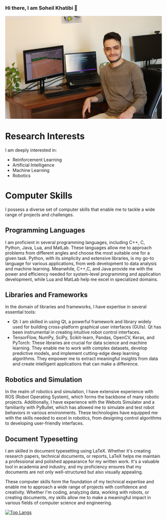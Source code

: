 ### Hi there, I am Soheil Khatibi 👋

<!--
<a href="URL_REDIRECT" target="blank"><img align="center" src="URL_TO_YOUR_IMAGE" height="100" /></a>
-->
<a href="https://soheilkhatibi.github.io/" target="blank"><img align="center" src="https://github.com/SoheilKhatibi/SoheilKhatibi/blob/main/images/Soheil_Khatibi.jpg" /></a>

# Research Interests

I am deeply interested in:
- Reinforcement Learning
- Artificial Intelligence
- Machine Learning
- Robotics

# Computer Skills

I possess a diverse set of computer skills that enable me to tackle a wide range of projects and challenges. 

## Programming Languages
I am proficient in several programming languages, including C++, C, Python, Java, Lua, and MatLab. These languages allow me to approach problems from different angles and choose the most suitable one for a given task. Python, with its simplicity and extensive libraries, is my go-to language for various applications, from web development to data analysis and machine learning. Meanwhile, C++,C, and Java provide me with the power and efficiency needed for system-level programming and application development, while Lua and MatLab help me excel in specialized domains.

## Libraries and Frameworks
In the domain of libraries and frameworks, I have expertise in several essential tools:
- Qt: I am skilled in using Qt, a powerful framework and library widely used for building cross-platform graphical user interfaces (GUIs). Qt has been instrumental in creating intuitive robot control interfaces.
- TensorFlow, NumPy, SciPy, Scikit-learn, Pandas, OpenCV, Keras, and PyTorch: These libraries are crucial for data science and machine learning. They enable me to work with complex datasets, develop predictive models, and implement cutting-edge deep learning algorithms. They empower me to extract meaningful insights from data and create intelligent applications that can make a difference.

## Robotics and Simulation
In the realm of robotics and simulation, I have extensive experience with ROS (Robot Operating System), which forms the backbone of many robotic projects. Additionally, I have experience with the Webots Simulator and a familiarity with PyBullet, which has allowed me to simulate and test robot behaviors in various environments. These technologies have equipped me with the skills needed to excel in robotics, from designing control algorithms to developing user-friendly interfaces.

## Document Typesetting
I am skilled in document typesetting using LaTeX. Whether it's creating research papers, technical documents, or reports, LaTeX helps me maintain a professional and polished appearance for my written work. It's a valuable tool in academia and industry, and my proficiency ensures that my documents are not only well-structured but also visually appealing.

These computer skills form the foundation of my technical expertise and enable me to approach a wide range of projects with confidence and creativity. Whether I'm coding, analyzing data, working with robots, or creating documents, my skills allow me to make a meaningful impact in various fields of computer science and engineering.

<!-- ![Soheil's GitHub stats](https://github-readme-stats.vercel.app/api?username=soheilkhatibi&show_icons=true&bg_color=00000000) -->

[![Top Langs](https://github-readme-stats.vercel.app/api/top-langs/?username=soheilkhatibi&layout=pie)](https://github.com/anuraghazra/github-readme-stats)


<!--
**SoheilKhatibi/soheilkhatibi** is a ✨ _special_ ✨ repository because its `README.md` (this file) appears on your GitHub profile.

Here are some ideas to get you started:

- 🔭 I’m currently working on ...
- 🌱 I’m currently learning ...
- 👯 I’m looking to collaborate on ...
- 🤔 I’m looking for help with ...
- 💬 Ask me about ...
- 📫 How to reach me: ...
- 😄 Pronouns: ...
- ⚡ Fun fact: ...
-->

